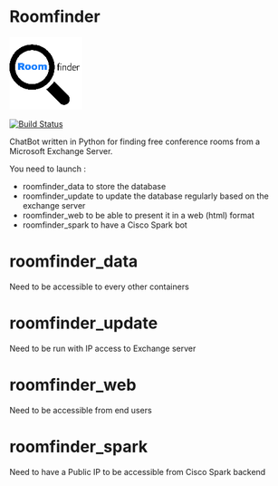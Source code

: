 Roomfinder
==========

![logo](./logo_128.png?raw=true "Roomfinder")

[![Build Status](http://drone.guismo.fr.eu.org:8000/api/badges/GuillaumeMorini/roomfinder/status.svg)](http://drone.guismo.fr.eu.org:8000/GuillaumeMorini/roomfinder)

ChatBot written in Python for finding free conference rooms from a Microsoft Exchange Server.

You need to launch :
 - roomfinder_data to store the database
 - roomfinder_update to update the database regularly based on the exchange server
 - roomfinder_web to be able to present it in a web (html) format
 - roomfinder_spark to have a Cisco Spark bot


roomfinder_data
=================
Need to be accessible to every other containers

roomfinder_update
=================
Need to be run with IP access to Exchange server

roomfinder_web
=================
Need to be accessible from end users

roomfinder_spark
=================
Need to have a Public IP to be accessible from Cisco Spark backend

